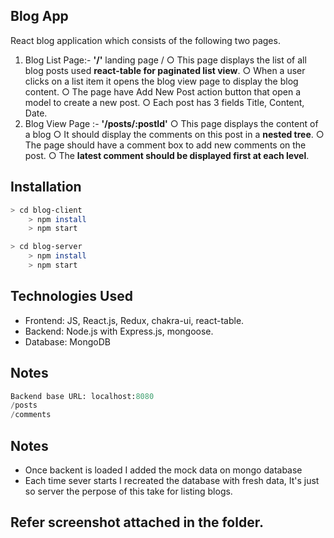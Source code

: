 ## Blog App
React blog application which consists of the following two pages.
1. Blog List Page:- **'/'** landing page /
○ This page displays the list of all blog posts used **react-table for paginated list view**.
○ When a user clicks on a list item it opens the blog view page to display the blog
content.
○ The page have Add New Post action button that open a model to create a new
post.
○ Each post has 3 fields Title, Content, Date.
2. Blog View Page :- **'/posts/:postId'**
○ This page displays the content of a blog
○ It should display the comments on this post in a **nested tree**.
○ The page should have a comment box to add new comments on the post.
○ The **latest comment should be displayed first at each level**.

## Installation

```bash
> cd blog-client
	> npm install
	> npm start

> cd blog-server
	> npm install
	> npm start
```

## Technologies Used
* Frontend: JS, React.js, Redux, chakra-ui, react-table.
* Backend: Node.js with Express.js, mongoose.
* Database: MongoDB

## Notes

```python
Backend base URL: localhost:8080
/posts
/comments

```
## Notes
* Once backent is loaded I added the mock data on mongo database
* Each time sever starts I recreated the database with fresh data, It's just so server the perpose of this take for listing blogs.

## Refer screenshot attached in the folder.
	

